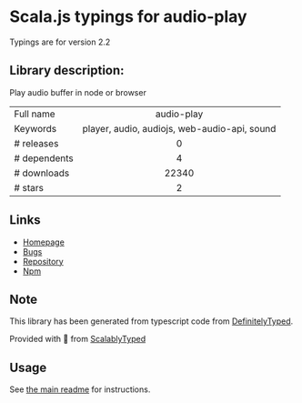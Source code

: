 
# Scala.js typings for audio-play

Typings are for version 2.2

## Library description:
Play audio buffer in node or browser

|                    |                 |
| ------------------ | :-------------: |
| Full name          | audio-play |
| Keywords           | player, audio, audiojs, web-audio-api, sound |
| # releases         | 0 |
| # dependents       | 4 |
| # downloads        | 22340 |
| # stars            | 2 |

## Links
- [Homepage](https://github.com/audiojs/audio-play#readme)
- [Bugs](https://github.com/audiojs/audio-play/issues)
- [Repository](https://github.com/audiojs/audio-play)
- [Npm](https://www.npmjs.com/package/audio-play)
    


## Note
This library has been generated from typescript code from [DefinitelyTyped](https://definitelytyped.org).

Provided with :purple_heart: from [ScalablyTyped](https://github.com/oyvindberg/ScalablyTyped)

## Usage
See [the main readme](../../readme.md) for instructions.



